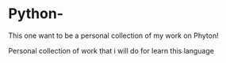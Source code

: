 # Python-

This one want to be a personal collection of my work on Phyton!

Personal collection of work that i will do for learn this language 
